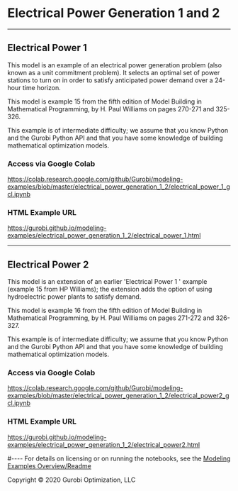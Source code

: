 # Electrical Power Generation 1 and 2

---
## Electrical Power 1

This model is an example of an electrical power generation problem (also known as a unit commitment problem). It selects 
an optimal set of power stations to turn on in order to satisfy anticipated power demand over a 24-hour time horizon.

This model is example 15 from the fifth edition of Model Building in Mathematical Programming, by H. Paul Williams on 
pages 270-271 and 325-326.

This example is of intermediate difficulty; we assume that you know Python and the Gurobi Python API and that you have 
some knowledge of building mathematical optimization models.

### Access via Google Colab

https://colab.research.google.com/github/Gurobi/modeling-examples/blob/master/electrical_power_generation_1_2/electrical_power_1_gcl.ipynb

### HTML Example URL

https://gurobi.github.io/modeling-examples/electrical_power_generation_1_2/electrical_power_1.html

---
## Electrical Power 2

This model is an extension of an earlier 'Electrical Power 1 ' example (example 15 from HP Williams); the extension adds 
the option of using hydroelectric power plants to satisfy demand.

This model is example 16 from the fifth edition of Model Building in Mathematical Programming, by H. Paul Williams on 
pages 271-272 and 326-327.

This example is of intermediate difficulty; we assume that you know Python and the Gurobi Python API and that you have 
some knowledge of building mathematical optimization models.

### Access via Google Colab

https://colab.research.google.com/github/Gurobi/modeling-examples/blob/master/electrical_power_generation_1_2/electrical_power2_gcl.ipynb

### HTML Example URL

https://gurobi.github.io/modeling-examples/electrical_power_generation_1_2/electrical_power2.html



#----
For details on licensing or on running the notebooks, see the [Modeling Examples Overview/Readme](https://github.com/Gurobi/modeling-examples/)

Copyright © 2020 Gurobi Optimization, LLC
